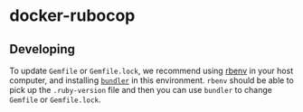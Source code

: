 # docker-rubocop

## Developing

To update `Gemfile` or `Gemfile.lock`, we recommend using [rbenv](https://github.com/rbenv/rbenv) in your host computer, and installing [`bundler`](http://bundler.io/) in this environment. `rbenv` should be able to pick up the `.ruby-version` file and then you can use `bundler` to change `Gemfile` or `Gemfile.lock`.
